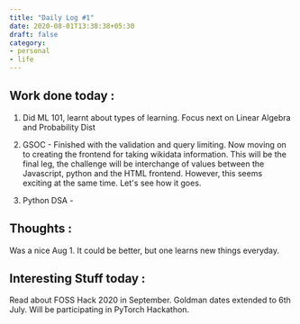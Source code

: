 ```yaml
---
title: "Daily Log #1"
date: 2020-08-01T13:38:38+05:30
draft: false
category:  
- personal
- life
---
```


## Work done today : 
1. Did ML 101, learnt about types of learning. Focus next on Linear Algebra and Probability Dist

2. GSOC - 
Finished with the validation and query limiting. 
Now moving on to creating the frontend for taking wikidata information.
This will be the final leg, the challenge will be interchange of values between the Javascript, python and the HTML frontend.
However, this seems exciting at the same time. Let's see how it goes.

3. Python DSA - 


## Thoughts : 
Was a nice Aug 1. It could be better, but one learns new things everyday.


## Interesting Stuff today : 
Read about FOSS Hack 2020 in September. Goldman dates extended to 6th July. Will be participating in PyTorch Hackathon.




